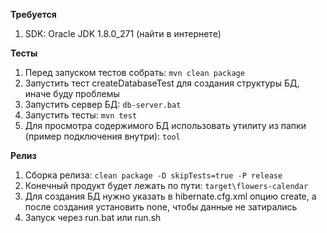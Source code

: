 **Требуется**
1. SDK: Oracle JDK 1.8.0_271 (найти в интернете)

**Тесты**
1. Перед запуском тестов собрать: ``mvn clean package``
2. Запустить тест createDatabaseTest для создания структуры БД, иначе буду проблемы
3. Запустить сервер БД: ``db-server.bat``
4. Запустить тесты: ``mvn test``
5. Для просмотра содержимого БД использовать утилиту из папки (пример подключения внутри): ``tool``

**Релиз**
1. Сборка релиза: ``clean package -D skipTests=true -P release``
2. Конечный продукт будет лежать по пути: ``target\flowers-calendar``
3. Для создания БД нужно указать в hibernate.cfg.xml опцию create, а после создания установить none, чтобы данные не затирались
4. Запуск через run.bat или run.sh